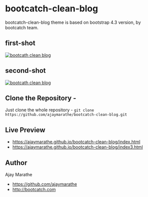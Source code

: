 # bootcatch-clean-blog
bootcatch-clean-blog theme is based on bootstrap 4.3 version, by bootcatch team.

## first-shot
[![bootcath clean blog](http://preview.bootcatch.com/bootcatch-clean-blog/img/bootcatch-clean-blog.png)](http://preview.bootcatch.com/bootcatch-clean-blog)

## second-shot
[![bootcath clean blog](http://preview.bootcatch.com/bootcatch-clean-blog/img/blog-post.png)](http://preview.bootcatch.com/bootcatch-clean-blog)


## Clone the Repository -

Just clone the whole repository - `git clone https://github.com/ajaymarathe/bootcatch-clean-blog.git`

## Live Preview 

+ https://ajaymarathe.github.io/bootcatch-clean-blog/index.html
+ https://ajaymarathe.github.io/bootcatch-clean-blog/index3.html

## Author

Ajay Marathe

+ https://github.com/ajaymarathe
+ http://bootcatch.com
